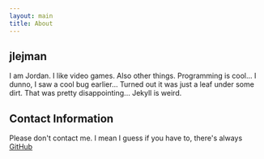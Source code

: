 ```yaml
---
layout: main
title: About
---
```


## jlejman

I am Jordan. I like video games. Also other things. Programming is cool...
I dunno, I saw a cool bug earlier...
Turned out it was just a leaf under some dirt. That was pretty disappointing...
Jekyll is weird.

## Contact Information

Please don't contact me. I mean I guess if you have to, there's always [GitHub](http://www.github.com/jlejman)

